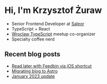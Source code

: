 



# Hi, I'm Krzysztof Żuraw

- Senior Frontend Developer at [Saleor](hhttps://saleor.io/)
- TypeScript + React
- [Wroclaw TypeScript](https://www.meetup.com/WrocTypeScript/) meetup co-organizer
- Specialty coffee nerd

## Recent blog posts

<!-- FEED-START -->
- [Read later with Feedbin via iOS shortcut](https://krzysztofzuraw.com/blog/2023/read-later-with-feedbin-via-ios-shortcut/)
- [Migrating blog to Astro](https://krzysztofzuraw.com/blog/2023/migrating-blog-to-astro/)
- [January 2023 update](https://krzysztofzuraw.com/blog/2023/january-2023-update/)
<!-- FEED-END -->



